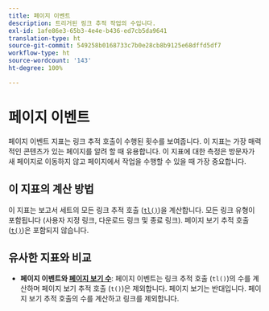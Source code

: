 ```yaml
---
title: 페이지 이벤트
description: 트리거된 링크 추적 작업의 수입니다.
exl-id: 1afe86e3-65b3-4e4e-b436-ed7cb5da9641
translation-type: ht
source-git-commit: 549258b0168733c7b0e28cb8b9125e68dffd5df7
workflow-type: ht
source-wordcount: '143'
ht-degree: 100%

---
```


# 페이지 이벤트

페이지 이벤트 지표는 링크 추적 호출이 수행된 횟수를 보여줍니다. 이 지표는 가장 매력적인 콘텐츠가 있는 페이지를 알려 할 때 유용합니다. 이 지표에 대한 측정은 방문자가 새 페이지로 이동하지 않고 페이지에서 작업을 수행할 수 있을 때 가장 중요합니다.

## 이 지표의 계산 방법

이 지표는 보고서 세트의 모든 링크 추적 호출 ([`tl()`](/help/implement/vars/functions/tl-method.md))을 계산합니다. 모든 링크 유형이 포함됩니다 (사용자 지정 링크, 다운로드 링크 및 종료 링크). 페이지 보기 추적 호출 ([`t()`](/help/implement/vars/functions/t-method.md))은 포함되지 않습니다.

## 유사한 지표와 비교

* **페이지 이벤트와 [페이지 보기 수](page-views.md)**: 페이지 이벤트는 링크 추적 호출 (`tl()`)의 수를 계산하며 페이지 보기 추적 호출 (`t()`)은 제외합니다. 페이지 보기는 반대입니다. 페이지 보기 추적 호출의 수를 계산하고 링크를 제외합니다.
